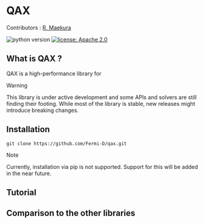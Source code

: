 # QAX
<!-- 
![image](./docs/media/qax_logo.png)
-->
Contributors : [R. Maekura](https://github.com/Fermi-D)

![python version](https://img.shields.io/badge/python-3.11%2B-purple) [![license: Apache 2.0](https://img.shields.io/badge/license-Apache%202.0-purple)](https://github.com/dynamiqs/dynamiqs/blob/main/LICENSE) 

## What is QAX ?
QAX is a high-performance library for 

> [!WARNING]
> This library is under active development and some APIs and solvers are still finding their footing. While most of the library is stable, new releases might introduce breaking changes.

## Installation
```shell
git clone https://github.com/Fermi-D/qax.git
```
> [!Note]
> Currently, installation via pip is not supported. Support for this will be added in the near future.

## Tutorial

## Comparison to the other libraries
